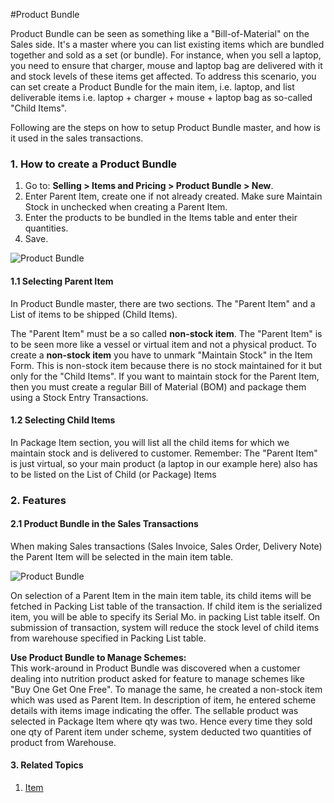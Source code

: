 <!-- add-breadcrumbs -->
#Product Bundle

Product Bundle can be seen as something like a "Bill-of-Material" on the Sales side. It's a master where you can list existing items which are bundled together and sold as a set (or bundle). For instance, when you sell a laptop, you need to ensure that charger, mouse and laptop bag are delivered with it and stock levels of these items get affected. 
To address this scenario, you can set create a Product Bundle for the main item, i.e. laptop, and list deliverable items i.e. laptop + charger + mouse + laptop bag as so-called "Child Items".
  
Following are the steps on how to setup Product Bundle master, and how is it used in the sales transactions.

### 1. How to create a Product Bundle
1. Go to: **Selling > Items and Pricing > Product Bundle > New**.
2. Enter Parent Item, create one if not already created. Make sure Maintain Stock in unchecked when creating a Parent Item.
3. Enter the products to be bundled in the Items table and enter their quantities.
4. Save.
<img class="screenshot" alt="Product Bundle" src="{{docs_base_url}}/assets/img/selling/product-bundle.png">

#### 1.1 Selecting Parent Item

In Product Bundle master, there are two sections. The "Parent Item" and a List of items to be shipped (Child Items).

The "Parent Item" must be a so called <b>non-stock item</b>. The "Parent Item" is to be seen more like a vessel or virtual item and not a physical product.
To create a <b>non-stock item</b> you have to unmark "Maintain Stock" in the Item Form.
This is non-stock item because there is no stock maintained for it but only for the "Child Items". 
If you want to maintain stock for the Parent Item, then you must create a regular Bill of Material (BOM) 
and package them using a Stock Entry Transactions.

#### 1.2 Selecting Child Items

In Package Item section, you will list all the child items for which we maintain stock and is delivered to customer.
Remember: The "Parent Item" is just virtual, so your main product (a laptop in our example here) also has to be listed on the List of Child (or Package) Items

### 2. Features
#### 2.1 Product Bundle in the Sales Transactions

When making Sales transactions (Sales Invoice, Sales Order, Delivery Note) 
the Parent Item will be selected in the main item table.

<img class="screenshot" alt="Product Bundle" src="{{docs_base_url}}/assets/img/selling/product-bundle.gif">

On selection of a Parent Item in the main item table, its child items will be fetched in Packing List 
table of the transaction. If child item is the serialized item, you will be able to specify its Serial Mo. 
in packing List table itself. On submission of transaction, system will reduce the stock level of child items from 
warehouse specified in Packing List table.

<div class="well"><b>Use Product Bundle to Manage Schemes:</b>
<br>
This work-around in Product Bundle was discovered when a customer dealing into nutrition product asked for feature to manage schemes like "Buy One Get One Free". To manage the same, he created a non-stock item which was used as Parent Item. In description of item, he entered scheme details with items image indicating the offer. The sellable product was selected in Package Item where qty was two. Hence every time they sold one qty of Parent item under scheme, system deducted two quantities of product from Warehouse.</div>

#### 3. Related Topics
1. [Item](http://frappe.local:8000/docs/user/manual/en/stock/item)